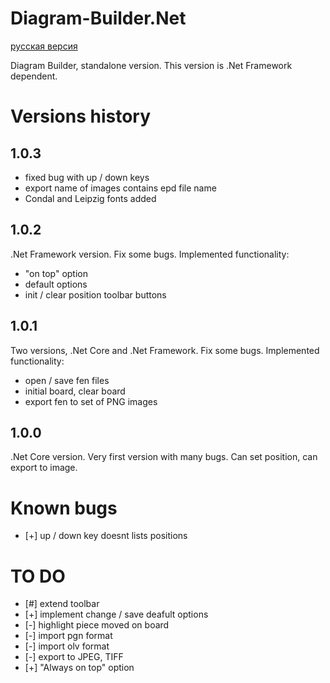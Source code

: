 # Diagram-Builder.Net

[русская версия](README.RU.md)

Diagram Builder, standalone version. This version is .Net Framework dependent.

# Versions history
## 1.0.3
 - fixed bug with up / down keys
 - export name of images contains epd file name
 - Condal and Leipzig fonts added

## 1.0.2
.Net Framework version. Fix some bugs. Implemented functionality:
 - "on top" option
 - default options
 - init / clear position toolbar buttons

## 1.0.1
Two versions, .Net Core and .Net Framework. Fix some bugs. Implemented functionality:
 - open / save fen files
 - initial board, clear board
 - export fen to set of PNG images

## 1.0.0
.Net Core version. Very first version with many bugs. Can set position, can export to image.

# Known bugs
 - [+] up / down key doesnt lists positions
 
# TO DO
 - [#] extend toolbar
 - [+] implement change / save deafult options
 - [-] highlight piece moved on board
 - [-] import pgn format
 - [-] import olv format
 - [-] export to JPEG, TIFF
 - [+] "Always on top" option
